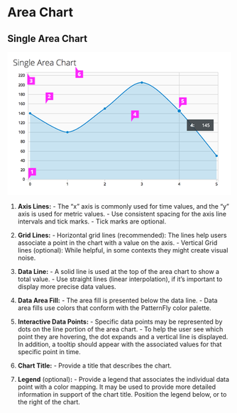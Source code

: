 # Area Chart

## Single Area Chart
![#callout-1](img/single-area-chart-callout.png)

  1. **Axis Lines:**
    - The “x” axis is commonly used for time values, and the “y” axis is used for metric values.
    - Use consistent spacing for the axis line intervals and tick marks.
    - Tick marks are optional.

  1. **Grid Lines:**
    - Horizontal grid lines (recommended): The lines help users associate a point in the chart with a value on the axis.
    - Vertical Grid lines (optional): While helpful, in some contexts they might create visual noise.

  1. **Data Line:**
    - A solid line is used at the top of the area chart to show a total value.
    - Use straight lines (linear interpolation), if it’s important to display more precise data values.

  1. **Data Area Fill:**
    - The area fill is presented below the data line.
    - Data area fills use colors that conform with the PatternFly color palette.

  1. **Interactive Data Points:**
    - Specific data points may be represented by dots on the line portion of the area chart.
    - To help the user see which point they are hovering, the dot expands and a vertical line is displayed. In addition, a tooltip should appear with the associated values for that specific point in time.

  1. **Chart Title:**
    - Provide a title that describes the chart.

  1. **Legend** (optional)**:**
    - Provide a legend that associates the individual data point with a color mapping. It may be used to provide more detailed information in support of the chart title. Position the legend below, or to the right of the chart.
